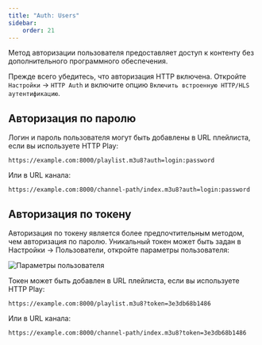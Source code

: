 ```yaml
---
title: "Auth: Users"
sidebar:
    order: 21
---
```


Метод авторизации пользователя предоставляет доступ к контенту без дополнительного программного обеспечения.

Прежде всего убедитесь, что авторизация HTTP включена. Откройте `Настройки` → `HTTP Auth` и включите опцию `Включить встроенную HTTP/HLS аутентификацию`.

## Авторизация по паролю

Логин и пароль пользователя могут быть добавлены в URL плейлиста, если вы используете HTTP Play:

```
https://example.com:8000/playlist.m3u8?auth=login:password
```

Или в URL канала:

```
https://example.com:8000/channel-path/index.m3u8?auth=login:password
```

## Авторизация по токену

Авторизация по токену является более предпочтительным методом, чем авторизация по паролю. Уникальный токен может быть задан в Настройки → Пользователи, откройте параметры пользователя:

![Параметры пользователя](https://cdn.cesbo.com/help/astra/delivery/http-hls/auth/user.png)

Токен может быть добавлен в URL плейлиста, если вы используете HTTP Play:

```
https://example.com:8000/playlist.m3u8?token=3e3db68b1486
```

Или в URL канала:

```
https://example.com:8000/channel-path/index.m3u8?token=3e3db68b1486
```